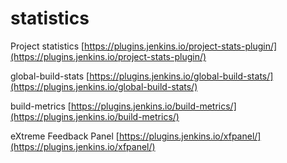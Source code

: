 # statistics

 Project statistics [https://plugins.jenkins.io/project-stats-plugin/](https://plugins.jenkins.io/project-stats-plugin/)

global-build-stats [https://plugins.jenkins.io/global-build-stats/](https://plugins.jenkins.io/global-build-stats/) 

build-metrics [https://plugins.jenkins.io/build-metrics/](https://plugins.jenkins.io/build-metrics/)

eXtreme Feedback Panel [https://plugins.jenkins.io/xfpanel/](https://plugins.jenkins.io/xfpanel/)

